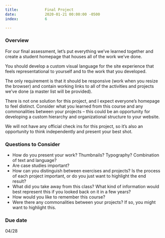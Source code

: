 ```yaml
---
title:            Final Project
date:             2020-01-21 00:00:00 -0500
index:            6

---
```


### Overview
For our final assessment, let&rsquo;s put everything we&rsquo;ve learned together and create a student homepage that houses all of the work we&rsquo;ve done.

You should develop a custom visual language for the site experience that feels representational to yourself and to the work that you developed.

The only requirement is that it should be responsive (work when you resize the browser) and contain working links to all of the activities and projects we&rsquo;ve done (a master list will be provided).

There is not one solution for this project, and I expect everyone&rsquo;s homepage to feel distinct. Consider what you learned from this course and any commonalities between your projects – this could be an opportunity for developing a custom hierarchy and organizational structure to your website.

We will not have any official check ins for this project, so it&rsquo;s also an opportunity to think independently and present your best shot.  

### Questions to Consider
- How do you present your work? Thumbnails? Typography? Combination of text and language? 
- Are case studies important?
- How can you distinguish between exercises and projects? Is the process of each project important, or do you just want to highlight the end result?
- What did you take away from this class? What kind of information would best represent this if you looked back on it in a few years?
- How would you like to remember this course?
- Were there any commonalities between your projects? If so, you might want to highlight this.


### Due date
04/28
